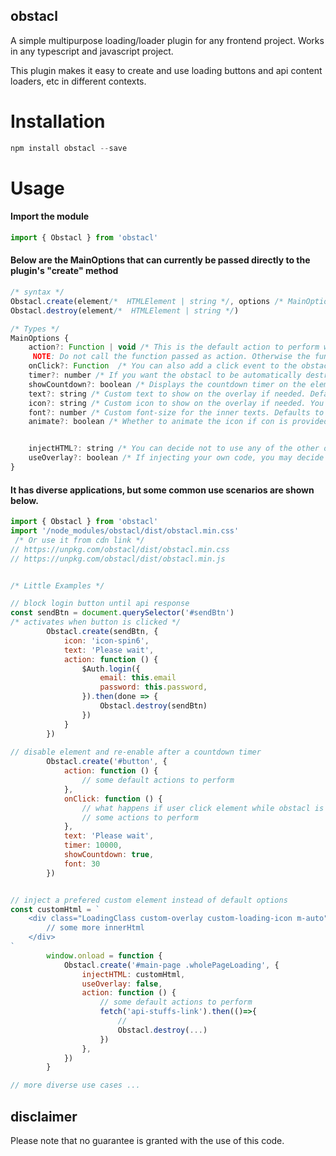 ## obstacl
A simple multipurpose loading/loader plugin for any frontend project.
Works in any typescript and javascript project.

This plugin makes it easy to create and use loading buttons and api content loaders, etc in different contexts. 

# **Installation**

```javascript
npm install obstacl --save
```

# **Usage**


#### **Import the module**

```javascript
import { Obstacl } from 'obstacl'
```

#### Below are the MainOptions that can currently be passed directly to the plugin's "create" method

```javascript
/* syntax */
Obstacl.create(element/*  HTMLElement | string */, options /* MainOptions = {} */)
Obstacl.destroy(element/*  HTMLElement | string */)

/* Types */
MainOptions {
    action?: Function | void /* This is the default action to perform when the obstacl is created
     NOTE: Do not call the function passed as action. Otherwise the function will be executed immediately. */
    onClick?: Function  /* You can also add a click event to the obstacl to make users perform an action if they click on the obstacl after its created. */
    timer?: number /* If you want the obstacl to be automatically destroyed at a specific time. Note: should be in miliseconds e.g: 5000 = 5sec */
    showCountdown?: boolean /* Displays the countdown timer on the element. only works if timer is set */
    text?: string /* Custom text to show on the overlay if needed. Defaults to "Wait..." */
    icon?: string /* Custom icon to show on the overlay if needed. You have to use your prefered icons class used in project as string */
    font?: number /* Custom font-size for the inner texts. Defaults to "16"*/
    animate?: boolean /* Whether to animate the icon if con is provided. defaults to true ( 360deg spin animation) */


    injectHTML?: string /* You can decide not to use any of the other options above and insert your own code */
    useOverlay?: boolean /* If injecting your own code, you may decide not to use default overlay */
}
```

#### It has diverse applications, but some common use scenarios are shown below.

```javascript
import { Obstacl } from 'obstacl'
import '/node_modules/obstacl/dist/obstacl.min.css'
 /* Or use it from cdn link */
// https://unpkg.com/obstacl/dist/obstacl.min.css 
// https://unpkg.com/obstacl/dist/obstacl.min.js 


/* Little Examples */

// block login button until api response
const sendBtn = document.querySelector('#sendBtn')
/* activates when button is clicked */
        Obstacl.create(sendBtn, {
			icon: 'icon-spin6',
			text: 'Please wait',
            action: function () {
                $Auth.login({
                    email: this.email
                    password: this.password,
                }).then(done => {
                    Obstacl.destroy(sendBtn)
                })
            }
		})
				
// disable element and re-enable after a countdown timer
        Obstacl.create('#button', {
			action: function () { 
				// some default actions to perform
			},
			onClick: function () { 
				// what happens if user click element while obstacl is active
				// some actions to perform 
			},
			text: 'Please wait',
			timer: 10000,
			showCountdown: true,
			font: 30
		})


// inject a prefered custom element instead of default options
const customHtml = `
	<div class="LoadingClass custom-overlay custom-loading-icon m-auto">
		// some more innerHtml
	</div>
`
		window.onload = function {
			Obstacl.create('#main-page .wholePageLoading', {
				injectHTML: customHtml,
				useOverlay: false,
				action: function () { 
					// some default actions to perform
					fetch('api-stuffs-link').then(()=>{
						//
						Obstacl.destroy(...)
					})
				},
			})
		}

// more diverse use cases ...
```







## **disclaimer**
Please note that no guarantee is granted with the use of this code.
